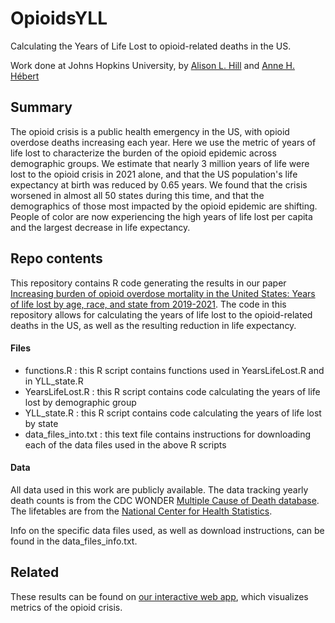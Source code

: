 # OpioidsYLL
Calculating the Years of Life Lost to opioid-related deaths in the US.

Work done at Johns Hopkins University, by <a href="https://alsnhll.github.io">Alison L. Hill</a> and <a href="https://annehebert.github.io">Anne H. Hébert</a>

## Summary
The opioid crisis is a public health emergency in the US, with opioid overdose deaths increasing each year. Here we use the metric of years of life lost to characterize the burden of the opioid epidemic across demographic groups. We estimate that nearly 3 million years of life were lost to the opioid crisis in 2021 alone, and that the US population's life expectancy at birth was reduced by 0.65 years. We found that the crisis worsened in almost all 50 states during this time, and that the demographics of those most impacted by the opioid epidemic are shifting. People of color are now experiencing the high years of life lost per capita and the largest decrease in life expectancy. 

## Repo contents
This repository contains R code generating the results in our paper <a href="https://www.medrxiv.org/content/10.1101/2023.07.07.23292297v1">Increasing burden of opioid overdose mortality in the United States: Years of life lost by age, race, and state from 2019-2021</a>. The code in this repository allows for calculating the years of life lost to the opioid-related deaths in the US, as well as the resulting reduction in life expectancy.



#### Files
<ul>
  <li>functions.R : this R script contains functions used in YearsLifeLost.R and in YLL_state.R</li>
  <li>YearsLifeLost.R : this R script contains code calculating the years of life lost by demographic group </li>
  <li>YLL_state.R : this R script contains code calculating the years of life lost by state </li>
  <li>data_files_into.txt : this text file contains instructions for downloading each of the data files used in the above R scripts</li>
</ul>

#### Data
All data used in this work are publicly available. The data tracking yearly death counts is from the CDC WONDER <a href="https://wonder.cdc.gov/mcd-icd10-expanded.html">Multiple Cause of Death database</a>. The lifetables are from the <a href="https://www.cdc.gov/nchs/nvss/life-expectancy.htm">National Center for Health Statistics</a>.

Info on the specific data files used, as well as download instructions, can be found in the data_files_info.txt.

## Related
These results can be found on <a href="https://annehebert.github.io/dashboard.html">our interactive web app</a>, which visualizes metrics of the opioid crisis.
